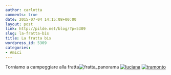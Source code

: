 ```yaml
---
author: carlotta
comments: true
date: 2015-07-04 14:15:08+00:00
layout: post
link: http://pilde.net/blog/?p=5309
slug: la-fratta-bis
title: La fratta bis
wordpress_id: 5309
categories:
- Amici
---
```


Torniamo a campeggiare alla fratta![![fratta_panorama](http://pilde.net/blog/wp-content/uploads/2015/09/fratta_panorama.jpg)](http://pilde.net/blog/wp-content/uploads/2015/09/fratta_panorama.jpg) [![luciana](http://pilde.net/blog/wp-content/uploads/2015/09/luciana.jpg)](http://pilde.net/blog/wp-content/uploads/2015/09/luciana.jpg) [![tramonto](http://pilde.net/blog/wp-content/uploads/2015/09/tramonto.jpg)](http://pilde.net/blog/wp-content/uploads/2015/09/tramonto.jpg)
